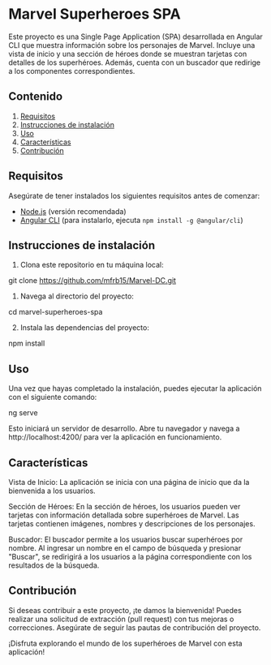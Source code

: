 # Marvel Superheroes SPA

Este proyecto es una Single Page Application (SPA) desarrollada en Angular CLI que muestra información sobre los personajes de Marvel. Incluye una vista de inicio y una sección de héroes donde se muestran tarjetas con detalles de los superhéroes. Además, cuenta con un buscador que redirige a los componentes correspondientes.

## Contenido

1. [Requisitos](#requisitos)
2. [Instrucciones de instalación](#instrucciones-de-instalación)
3. [Uso](#uso)
4. [Características](#características)
5. [Contribución](#contribución)

## Requisitos

Asegúrate de tener instalados los siguientes requisitos antes de comenzar:

- [Node.js](https://nodejs.org/) (versión recomendada)
- [Angular CLI](https://angular.io/guide/setup-local) (para instalarlo, ejecuta `npm install -g @angular/cli`)

## Instrucciones de instalación

1. Clona este repositorio en tu máquina local:

git clone https://github.com/mfrb15/Marvel-DC.git
1. Navega al directorio del proyecto: 

cd marvel-superheroes-spa

2. Instala las dependencias del proyecto:

npm install


## Uso
Una vez que hayas completado la instalación, puedes ejecutar la aplicación con el siguiente comando:

ng serve

Esto iniciará un servidor de desarrollo. Abre tu navegador y navega a http://localhost:4200/ para ver la aplicación en funcionamiento.

## Características
Vista de Inicio: La aplicación se inicia con una página de inicio que da la bienvenida a los usuarios.

Sección de Héroes: En la sección de héroes, los usuarios pueden ver tarjetas con información detallada sobre superhéroes de Marvel. Las tarjetas contienen imágenes, nombres y descripciones de los personajes.

Buscador: El buscador permite a los usuarios buscar superhéroes por nombre. Al ingresar un nombre en el campo de búsqueda y presionar "Buscar", se redirigirá a los usuarios a la página correspondiente con los resultados de la búsqueda.


## Contribución
Si deseas contribuir a este proyecto, ¡te damos la bienvenida! Puedes realizar una solicitud de extracción (pull request) con tus mejoras o correcciones. Asegúrate de seguir las pautas de contribución del proyecto.


¡Disfruta explorando el mundo de los superhéroes de Marvel con esta aplicación!




